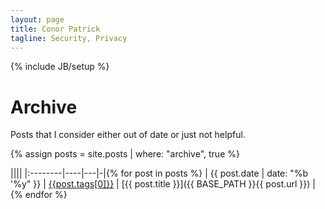 ```yaml
---
layout: page
title: Conor Patrick
tagline: Security, Privacy
---
```


{% include JB/setup %}

# Archive

Posts that I consider either out of date or just not helpful.

{% assign posts =  site.posts | where: "archive", true %}

||||
|:--------|----|---|-|{% for post in posts %}
| <span class="nowrap">{{ post.date | date: "%b '%y" }}</span> | [{{post.tags[0]}}]({{BASE_PATH}}/tags.html#{{post.tags[0]}}) | [{{ post.title }}]({{ BASE_PATH }}{{ post.url }}) | {% endfor %}


